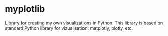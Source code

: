 # myplotlib
Library for creating my own visualizations in Python.
This library is based on standard Python library for vizualisation: matplotly, plotly, etc.
